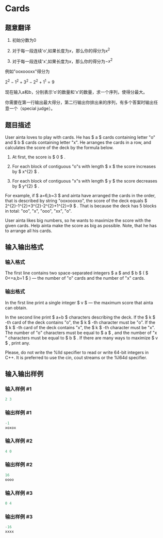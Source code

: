 # Cards

## 题意翻译

1. 初始分数为0

1. 对于每一段连续'o',如果长度为$x$，那么你的得分为$x^2$

1. 对于每一段连续'x',如果长度为$x$，那么你的得分为$-x^2$

例如"ooxoooxx"得分为

$2^2-1^2+3^2-2^2+1^1=9$

现在输入a和b，分别表示'o'的数量和'x'的数量，求一个序列，使得分最大。

你需要在第一行输出最大得分，第二行输出你排出来的序列，有多个答案时输出任意一个（special judge）。

## 题目描述

User ainta loves to play with cards. He has $ a $ cards containing letter "o" and $ b $ cards containing letter "x". He arranges the cards in a row, and calculates the score of the deck by the formula below.

1. At first, the score is $ 0 $ .

2. For each block of contiguous "o"s with length $ x $ the score increases by $ x^{2} $ .

3. For each block of contiguous "x"s with length $ y $ the score decreases by $ y^{2} $ .

For example, if $ a=6,b=3 $ and ainta have arranged the cards in the order, that is described by string "ooxoooxxo", the score of the deck equals $ 2^{2}-1^{2}+3^{2}-2^{2}+1^{2}=9 $ . That is because the deck has 5 blocks in total: "oo", "x", "ooo", "xx", "o".

User ainta likes big numbers, so he wants to maximize the score with the given cards. Help ainta make the score as big as possible. Note, that he has to arrange all his cards.

## 输入输出格式

### 输入格式

The first line contains two space-separated integers $ a $ and $ b $ ( $ 0<=a,b=1 $ ) — the number of "o" cards and the number of "x" cards.

### 输出格式

In the first line print a single integer $ v $ — the maximum score that ainta can obtain.

In the second line print $ a+b $ characters describing the deck. If the $ k $ -th card of the deck contains "o", the $ k $ -th character must be "o". If the $ k $ -th card of the deck contains "x", the $ k $ -th character must be "x". The number of "o" characters must be equal to $ a $ , and the number of "x " characters must be equal to $ b $ . If there are many ways to maximize $ v $ , print any.

Please, do not write the %lld specifier to read or write 64-bit integers in С++. It is preferred to use the cin, cout streams or the %I64d specifier.

## 输入输出样例

### 输入样例 #1

```cpp
2 3

```
### 输出样例 #1

```cpp
-1
xoxox

```
### 输入样例 #2

```cpp
4 0

```
### 输出样例 #2

```cpp
16
oooo
```


### 输入样例 #3

```cpp
0 4

```
### 输出样例 #3

```cpp
-16
xxxx
```


